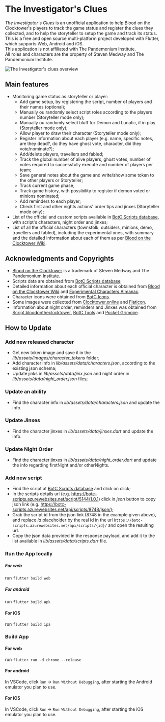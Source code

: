 # The Investigator's Clues

_The Investigator's Clues_ is an unofficial application to help Blood on the Clocktower's players to track the game status and register the clues they collected, and to help the storyteller to setup the game and track its status.
This is a free and open source multi-platform project developed with Flutter, which supports Web, Android and iOS. <br/>
This application is not affiliated with The Pandemonium Institute.<br/> All roles and characters are the property of Steven Medway and The Pandemonium Institute.

![The Investigator's clues overview](https://github.com/user-attachments/assets/69419f93-7859-41f0-9d06-5f2e01461444)

## Main features

- Monitoring game status as storyteller or player:
  - Add game setup, by registering the script, number of players and their names (optional);
  - Manually ou randomly select script roles according to the players number (Storyteller mode only);
  - Manually ou randomly select bluff for Demon and Lunatic, if in play (Storyteller mode only);
  - Allow player to draw their character (Storyteller mode only);
  - Register information about each player (e.g. name, specific notes, are they dead?, do they have ghost vote, character, did they vote/nominate?);
  - Add/delete players, travellers and fabled;
  - Track the global number of alive players, ghost votes, number of votes required to successfully execute and number of players per team;
  - Save general notes about the game and write/show some token to the other players or Storyteller;
  - Track current game phase;
  - Track game history, with possibility to register if demon voted or minions nominated;
  - Add reminders to each player;
  - Check first and other nights actions' order tips and jinxes (Storyteller mode only);
- List of the official and custom scripts available in [BotC Scripts database](https://botc-scripts.azurewebsites.net), with script's characters, night order and jinxes;
- List of all the official characters (townsfolk, outsiders, minions, demo, travellers and fabled), including the experimental ones, with summary and the detailed information about each of them as per [Blood on the Clocktower Wiki](https://wiki.bloodontheclocktower.com).

## Acknowledgments and Copyrights

- [Blood on the Clocktower](https://bloodontheclocktower.com) is a trademark of Steven Medway and The Pandemonium Institute.
- Scripts data are obtained from [BotC Scripts database](https://botc-scripts.azurewebsites.net)
- Detailed information about each official character is obtained from [Blood on the Clocktower Wiki](https://wiki.bloodontheclocktower.com) and [Experimental Characters Almanac](https://drive.google.com/file/d/1eS5s0ZbQdKP2EwtWMSLHyEmcORf9Ni38).
- Character icons were obtained from [BotC Icons](https://github.com/tomozbot/botc-icon).
- Some images were collected from [Clocktower.online](https://www.clocktower.online/) and [Flaticon](https://www.flaticon.com/).
- Information about night order, reminders and Jinxes was obtained from [Script.bloodontheclocktower](https://script.bloodontheclocktower.com), [BotC Tools](https://github.com/ratteler50/botc_tools/) and [Pocket Grimoire](https://www.pocketgrimoire.co.uk/).

## How to Update

### Add new released character

- Get new token image and save it in the _lib/assets/images/character_tokens_ folder;
- Add character info in _lib/assets/data/characters.json_, according to the existing json schema;
- Update jinks in _lib/assets/data/jinx.json_ and night order in _lib/assets/data/night_order.json_ files;

### Update an ability

- Find the character info in _lib/assets/data/characters.json_ and update the info.

### Update Jinxes

- Find the character jinxes in _lib/assets/data/jinxes.dart_ and update the info.

### Update Night Order

- Find the character jinxes in _lib/assets/data/night_order.dart_ and update the info regarding firstNight and/or otherNights.

### Add new script

- Find the script at [BotC Scripts database](https://botc-scripts.azurewebsites.net) and click on click;
- In the scripts details url (e.g. https://botc-scripts.azurewebsites.net/script/5144/1.0.1) click in _json_ button to copy json link (e.g. https://botc-scripts.azurewebsites.net/api/scripts/8748/json/);
- Grab the script id from the json link (8748 in the example given above), and replace _id_ placeholder by the real id in the url `https://botc-scripts.azurewebsites.net/api/scripts/{id}/` and open the resulting url.
- Copy the json data provided in the response payload, and add it to the list available in _lib/assets/data/scripts.dart_ file.

### Run the App locally

##### For web

run `flutter build web`

##### For android

run `flutter build apk`

#### For iOS

run `flutter build ipa`

### Build App

#### For web

run `flutter run -d chrome --release`

#### For android

In VSCode, click `Run` -> `Run Without Debugging`, after starting the Android emulator you plan to use.

#### For iOS

In VSCode, click `Run` -> `Run Without Debugging`, after starting the iOS emulator you plan to use.
